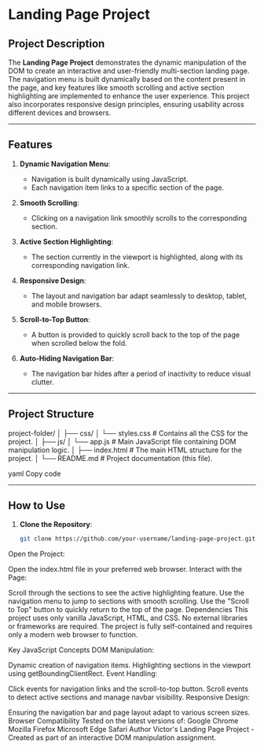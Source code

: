 # Landing Page Project

## Project Description

The **Landing Page Project** demonstrates the dynamic manipulation of the DOM to create an interactive and user-friendly multi-section landing page. The navigation menu is built dynamically based on the content present in the page, and key features like smooth scrolling and active section highlighting are implemented to enhance the user experience. This project also incorporates responsive design principles, ensuring usability across different devices and browsers.

---

## Features

1. **Dynamic Navigation Menu**:
   - Navigation is built dynamically using JavaScript.
   - Each navigation item links to a specific section of the page.

2. **Smooth Scrolling**:
   - Clicking on a navigation link smoothly scrolls to the corresponding section.

3. **Active Section Highlighting**:
   - The section currently in the viewport is highlighted, along with its corresponding navigation link.

4. **Responsive Design**:
   - The layout and navigation bar adapt seamlessly to desktop, tablet, and mobile browsers.

5. **Scroll-to-Top Button**:
   - A button is provided to quickly scroll back to the top of the page when scrolled below the fold.

6. **Auto-Hiding Navigation Bar**:
   - The navigation bar hides after a period of inactivity to reduce visual clutter.

---

## Project Structure

project-folder/ │ ├── css/ │ └── styles.css # Contains all the CSS for the project. │ ├── js/ │ └── app.js # Main JavaScript file containing DOM manipulation logic. │ ├── index.html # The main HTML structure for the project. │ └── README.md # Project documentation (this file).

yaml
Copy code

---

## How to Use

1. **Clone the Repository**:
   ```bash
   git clone https://github.com/your-username/landing-page-project.git
Open the Project:

Open the index.html file in your preferred web browser.
Interact with the Page:

Scroll through the sections to see the active highlighting feature.
Use the navigation menu to jump to sections with smooth scrolling.
Use the "Scroll to Top" button to quickly return to the top of the page.
Dependencies
This project uses only vanilla JavaScript, HTML, and CSS. No external libraries or frameworks are required. The project is fully self-contained and requires only a modern web browser to function.

Key JavaScript Concepts
DOM Manipulation:

Dynamic creation of navigation items.
Highlighting sections in the viewport using getBoundingClientRect.
Event Handling:

Click events for navigation links and the scroll-to-top button.
Scroll events to detect active sections and manage navbar visibility.
Responsive Design:

Ensuring the navigation bar and page layout adapt to various screen sizes.
Browser Compatibility
Tested on the latest versions of:
Google Chrome
Mozilla Firefox
Microsoft Edge
Safari
Author
Victor's Landing Page Project - Created as part of an interactive DOM manipulation assignment.

